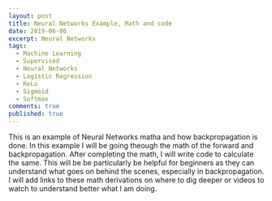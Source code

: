 ```yaml
---
layout: post
title: Neural Networks Example, Math and code
date: 2019-06-06
excerpt: Neural Networks
tags:
  - Machine Learning
  - Supervised
  - Neural Networks
  - Logistic Regression
  - ReLu
  - Sigmoid 
  - Softmax
comments: true
published: true
---
```

This is an example of Neural Networks matha and how backpropagation is done. In this example I will be going theough the math of the forward and backpropagation. After completing the math, I will write code to calculate the same. This will be be particularly be helpful for beginners as they can understand what goes on behind the scenes, especially in backpropagation. I will add links to these math derivations on where to dig deeper or videos to watch to understand better what I am doing.
